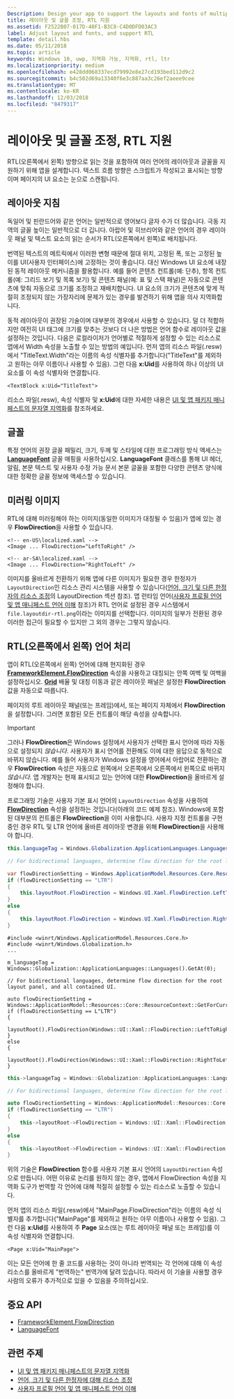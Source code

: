 ```yaml
---
Description: Design your app to support the layouts and fonts of multiple languages, including RTL (right-to-left) flow direction.
title: 레이아웃 및 글꼴 조정, RTL 지원
ms.assetid: F2522B07-017D-40F1-B3C8-C4D0DFD03AC3
label: Adjust layout and fonts, and support RTL
template: detail.hbs
ms.date: 05/11/2018
ms.topic: article
keywords: Windows 10, uwp, 지역화 가능, 지역화, rtl, ltr
ms.localizationpriority: medium
ms.openlocfilehash: e428dd068337ecd79992e8e27cd193bed112d9c2
ms.sourcegitcommit: b4c502d69a13340f6e3c887aa3c26ef2aeee9cee
ms.translationtype: MT
ms.contentlocale: ko-KR
ms.lasthandoff: 12/03/2018
ms.locfileid: "8479317"
---
```

# <a name="adjust-layout-and-fonts-and-support-rtl"></a>레이아웃 및 글꼴 조정, RTL 지원
RTL(오른쪽에서 왼쪽) 방향으로 읽는 것을 포함하여 여러 언어의 레이아웃과 글꼴을 지원하기 위해 앱을 설계합니다. 텍스트 흐름 방향은 스크립트가 작성되고 표시되는 방향이며 페이지의 UI 요소는 눈으로 스캔됩니다.

## <a name="layout-guidelines"></a>레이아웃 지침
독일어 및 핀란드어와 같은 언어는 일반적으로 영어보다 글자 수가 더 많습니다. 극동 지역의 글꼴 높이는 일반적으로 더 깁니다. 아랍어 및 히브리어와 같은 언어의 경우 레이아웃 패널 및 텍스트 요소의 읽는 순서가 RTL(오른쪽에서 왼쪽)로 배치됩니다.

번역된 텍스트의 메트릭에서 이러한 변형 때문에 절대 위치, 고정된 폭, 또는 고정된 높이를 UI(사용자 인터페이스)에 고정하는 것이 좋습니다. 대신 Windows UI 요소에 내장된 동적 레이아웃 메커니즘을 활용합니다. 예를 들어 콘텐츠 컨트롤(예: 단추), 항목 컨트롤(예: 그리드 보기 및 목록 보기) 및 콘텐츠 패널(예: 표 및 스택 패널)은 자동으로 콘텐츠에 맞춰 자동으로 크기를 조정하고 재배치합니다. UI 요소의 크기가 콘텐츠에 맞게 적절히 조정되지 않는 가장자리에 문제가 있는 경우를 발견하기 위해 앱을 의사 지역화합니다.

동적 레이아웃이 권장된 기술이며 대부분의 경우에서 사용할 수 있습니다. 덜 더 적합하지만 여전히 UI 태그에 크기를 맞추는 것보다 더 나은 방법은 언어 함수로 레이아웃 값을 설정하는 것입니다. 다음은 로컬라이저가 언어별로 적절하게 설정할 수 있는 리소스로 앱에서 Width 속성을 노출할 수 있는 방법의 예입니다. 먼저 앱의 리소스 파일(.resw)에서 "TitleText.Width"라는 이름의 속성 식별자를 추가합니다("TitleText"를 제외하고 원하는 아무 이름이나 사용할 수 있음). 그런 다음 **x:Uid**를 사용하여 하나 이상의 UI 요소를 이 속성 식별자와 연결합니다.

```xaml
<TextBlock x:Uid="TitleText">
```

리소스 파일(.resw), 속성 식별자 및 **x:Uid**에 대한 자세한 내용은 [UI 및 앱 패키지 매니페스트의 문자열 지역화](../../app-resources/localize-strings-ui-manifest.md)를 참조하세요.

## <a name="fonts"></a>글꼴
특정 언어의 권장 글꼴 패밀리, 크기, 두께 및 스타일에 대한 프로그래밍 방식 액세스는 [**LanguageFont**](/uwp/api/Windows.Globalization.Fonts.LanguageFont?branch=live) 글꼴 매핑을 사용하십시오. **LanguageFont** 클래스를 통해 UI 헤더, 알림, 본문 텍스트 및 사용자 수정 가능 문서 본문 글꼴을 포함한 다양한 콘텐츠 양식에 대한 정확한 글꼴 정보에 액세스할 수 있습니다.

## <a name="mirroring-images"></a>미러링 이미지
RTL에 대해 미러링해야 하는 이미지(동일한 이미지가 대칭될 수 있음)가 앱에 있는 경우 **FlowDirection**을 사용할 수 있습니다.

```xaml
<!-- en-US\localized.xaml -->
<Image ... FlowDirection="LeftToRight" />

<!-- ar-SA\localized.xaml -->
<Image ... FlowDirection="RightToLeft" />
```

이미지를 올바르게 전환하기 위해 앱에 다른 이미지가 필요한 경우 한정자가 `LayoutDirection`인 리소스 관리 시스템을 사용할 수 있습니다([언어, 크기 및 다른 한정자의 리소스 조정](../../app-resources/tailor-resources-lang-scale-contrast.md#layoutdirection)의 LayoutDirection 섹션 참조). 앱 런타임 언어([사용자 프로필 언어 및 앱 매니페스트 언어 이해](manage-language-and-region.md) 참조)가 RTL 언어로 설정된 경우 시스템에서 `file.layoutdir-rtl.png`이라는 이미지를 선택합니다. 이미지의 일부가 전환된 경우 이러한 접근이 필요할 수 있지만 그 외의 경우는 그렇지 않습니다.

## <a name="handling-right-to-left-rtl-languages"></a>RTL(오른쪽에서 왼쪽) 언어 처리
앱이 RTL(오른쪽에서 왼쪽) 언어에 대해 현지화된 경우 [**FrameworkElement.FlowDirection**](/uwp/api/Windows.UI.Xaml.FrameworkElement.FlowDirection) 속성을 사용하고 대칭되는 안쪽 여백 및 여백을 설정하십시오. [**Grid**](/uwp/api/Windows.UI.Xaml.Controls.Grid?branch=live) 배율 및 대칭 이동과 같은 레이아웃 패널은 설정한 **FlowDirection** 값을 자동으로 따릅니다.

페이지의 루트 레이아웃 패널(또는 프레임)에서, 또는 페이지 자체에서 **FlowDirection**을 설정합니다. 그러면 포함된 모든 컨트롤이 해당 속성을 상속합니다.

> [!IMPORTANT]
> 그러나 **FlowDirection**은 Windows 설정에서 사용자가 선택한 표시 언어에 따라 자동으로 설정되지 *않습니다*. 사용자가 표시 언어를 전환해도 이에 대한 응답으로 동적으로 바뀌지 않습니다. 예를 들어 사용자가 Windows 설정을 영어에서 아랍어로 전환하는 경우 **FlowDirection** 속성은 자동으로 왼쪽에서 오른쪽에서 오른쪽에서 왼쪽으로 바뀌지 *않습니다*. 앱 개발자는 현재 표시되고 있는 언어에 대한 **FlowDirection**을 올바르게 설정해야 합니다.

프로그래밍 기술은 사용자 기본 표시 언어의 `LayoutDirection` 속성을 사용하여 [**FlowDirection**](/uwp/api/Windows.UI.Xaml.FrameworkElement.FlowDirection) 속성을 설정하는 것입니다(아래의 코드 예제 참조). Windows에 포함된 대부분의 컨트롤은 **FlowDirection**을 이미 사용합니다. 사용자 지정 컨트롤을 구현 중인 경우 RTL 및 LTR 언어에 올바른 레이아웃 변경을 위해 **FlowDirection**을 사용해야 합니다.

```csharp    
this.languageTag = Windows.Globalization.ApplicationLanguages.Languages[0];

// For bidirectional languages, determine flow direction for the root layout panel, and all contained UI.

var flowDirectionSetting = Windows.ApplicationModel.Resources.Core.ResourceContext.GetForCurrentView().QualifierValues["LayoutDirection"];
if (flowDirectionSetting == "LTR")
{
    this.layoutRoot.FlowDirection = Windows.UI.Xaml.FlowDirection.LeftToRight;
}
else
{
    this.layoutRoot.FlowDirection = Windows.UI.Xaml.FlowDirection.RightToLeft;
}
```

```cppwinrt
#include <winrt/Windows.ApplicationModel.Resources.Core.h>
#include <winrt/Windows.Globalization.h>
...

m_languageTag = Windows::Globalization::ApplicationLanguages::Languages().GetAt(0);

// For bidirectional languages, determine flow direction for the root layout panel, and all contained UI.

auto flowDirectionSetting = Windows::ApplicationModel::Resources::Core::ResourceContext::GetForCurrentView().QualifierValues().Lookup(L"LayoutDirection");
if (flowDirectionSetting == L"LTR")
{
    layoutRoot().FlowDirection(Windows::UI::Xaml::FlowDirection::LeftToRight);
}
else
{
    layoutRoot().FlowDirection(Windows::UI::Xaml::FlowDirection::RightToLeft);
}
```

```cpp
this->languageTag = Windows::Globalization::ApplicationLanguages::Languages->GetAt(0);

// For bidirectional languages, determine flow direction for the root layout panel, and all contained UI.

auto flowDirectionSetting = Windows::ApplicationModel::Resources::Core::ResourceContext::GetForCurrentView()->QualifierValues->Lookup("LayoutDirection");
if (flowDirectionSetting == "LTR")
{
    this->layoutRoot->FlowDirection = Windows::UI::Xaml::FlowDirection::LeftToRight;
}
else
{
    this->layoutRoot->FlowDirection = Windows::UI::Xaml::FlowDirection::RightToLeft;
}
```

위의 기술은 **FlowDirection** 함수를 사용자 기본 표시 언어의 `LayoutDirection` 속성으로 만듭니다. 어떤 이유로 논리를 원하지 않는 경우, 앱에서 FlowDirection 속성을 지역화 도구가 번역할 각 언어에 대해 적절히 설정할 수 있는 리소스로 노출할 수 있습니다.

먼저 앱의 리소스 파일(.resw)에서 "MainPage.FlowDirection"라는 이름의 속성 식별자를 추가합니다("MainPage"를 제외하고 원하는 아무 이름이나 사용할 수 있음). 그런 다음 **x:Uid**를 사용하여 주 **Page** 요소(또는 루트 레이아웃 패널 또는 프레임)를 이 속성 식별자와 연결합니다.

```xaml
<Page x:Uid="MainPage">
```

이는 모든 언어에 한 줄 코드를 사용하는 것이 아니라 번역되는 각 언어에 대해 이 속성 리소스를 올바르게 "번역하는" 번역가에 달려 있습니다. 따라서 이 기술을 사용할 경우 사람의 오류가 추가적으로 있을 수 있음을 주의하십시오.

## <a name="important-apis"></a>중요 API
* [FrameworkElement.FlowDirection](/uwp/api/Windows.UI.Xaml.FrameworkElement.FlowDirection)
* [LanguageFont](/uwp/api/Windows.Globalization.Fonts.LanguageFont?branch=live)

## <a name="related-topics"></a>관련 주제
* [UI 및 앱 패키지 매니페스트의 문자열 지역화](../../app-resources/localize-strings-ui-manifest.md)
* [언어, 크기 및 다른 한정자에 대해 리소스 조정](../../app-resources/tailor-resources-lang-scale-contrast.md)
* [사용자 프로필 언어 및 앱 매니페스트 언어 이해](manage-language-and-region.md)